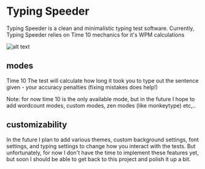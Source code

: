 # Typing Speeder
Typing Speeder is a clean and minimalistic typing test software. Currently, Typing Speeder relies on Time 10 mechanics for it's WPM calculations

![alt text](https://github.com/McSnurtle/Typing-Speeder/blob/res/background.png)

## modes
Time 10
The test will calculate how long it took you to type out the sentence given - your accuracy penalties (fixing mistakes does help!)

Note: for now time 10 is the only available mode, but in the future I hope to add wordcount modes, custom modes, zen modes (like monkeytype) etc,..

## customizability
In the future I plan to add various themes, custom background settings, font settings, and typing settings to change how you interact with the tests.
But unfortunately, for now I don't have the time to implement these features yet, but soon I should be able to get back to this project and polish it up a bit.
